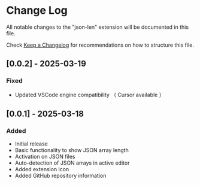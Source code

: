 # Change Log

All notable changes to the "json-len" extension will be documented in this file.

Check [Keep a Changelog](http://keepachangelog.com/) for recommendations on how to structure this file.

## [0.0.2] - 2025-03-19


### Fixed
- Updated VSCode engine compatibility （ Cursor available ）

## [0.0.1] - 2025-03-18

### Added
- Initial release
- Basic functionality to show JSON array length
- Activation on JSON files
- Auto-detection of JSON arrays in active editor
- Added extension icon
- Added GitHub repository information